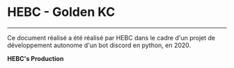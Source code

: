 # HEBC - Golden KC
***
Ce document réalisé a été réalisé par HEBC dans le cadre d'un projet de développement autonome d'un bot discord en python, en 2020.

**HEBC's Production**
